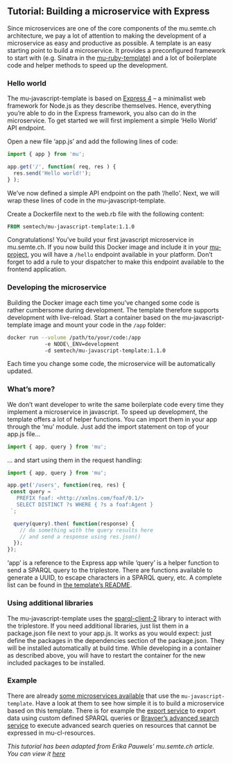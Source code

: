 ## Tutorial: Building a microservice with Express
Since microservices are one of the core components of the mu.semte.ch architecture, we pay a lot of attention to making the development of a microservice as easy and productive as possible. A template is an easy starting point to build a microservice. It provides a preconfigured framework to start with (e.g. Sinatra in the [mu-ruby-template](https://github.com/mu-semtech/mu-ruby-template)) and a lot of boilerplate code and helper methods to speed up the development.

### Hello world
The mu-javascript-template is based on [Express 4](https://expressjs.com/) – a minimalist web framework for Node.js as they describe themselves. Hence, everything you’re able to do in the Express framework, you also can do in the microservice. To get started we will first implement a simple ‘Hello World’ API endpoint.

Open a new file ‘app.js’ and add the following lines of code:
```js
import { app } from 'mu';

app.get('/', function( req, res ) {
  res.send('Hello world!');
} );
```

We’ve now defined a simple API endpoint on the path ‘/hello’. Next, we will wrap these lines of code in the mu-javascript-template.

Create a Dockerfile next to the web.rb file with the following content:
```Dockerfile
FROM semtech/mu-javascript-template:1.1.0
```

Congratulations! You’ve build your first javascript microservice in mu.semte.ch. If you now build this Docker image and include it in your [mu-project](https://github.com/mu-semtech/mu-project), you will have a `/hello` endpoint available in your platform. Don’t forget to add a rule to your dispatcher to make this endpoint available to the frontend application.

### Developing the microservice
Building the Docker image each time you’ve changed some code is rather cumbersome during development. The template therefore supports development with live-reload. Start a container based on the mu-javascript-template image and mount your code in the `/app` folder:
```bash
docker run --volume /path/to/your/code:/app
            -e NODE\_ENV=development
            -d semtech/mu-javascript-template:1.1.0
```

Each time you change some code, the microservice will be automatically updated.

### What’s more?
We don’t want developer to write the same boilerplate code every time they implement a microservice in javascript. To speed up development, the template offers a lot of helper functions. You can import them in your app through the ‘mu’ module. Just add the import statement on top of your app.js file…
```js
import { app, query } from 'mu';
```
… and start using them in the request handling:
```js
import { app, query } from 'mu';

app.get('/users', function(req, res) {
 const query = `
   PREFIX foaf: <http://xmlns.com/foaf/0.1/>
   SELECT DISTINCT ?s WHERE { ?s a foaf:Agent }
 `;

  query(query).then( function(response) {
    // do something with the query results here
    // and send a response using res.json()
  });
});
```

‘app’ is a reference to the Express app while ‘query’ is a helper function to send a SPARQL query to the triplestore. There are functions available to generate a UUID, to escape characters in a SPARQL query, etc. A complete list can be found in [the template’s README](#imports).

### Using additional libraries
The mu-javascript-template uses the [sparql-client-2](https://www.npmjs.com/package/sparql-client-2) library to interact with the triplestore. If you need additional libraries, just list them in a package.json file next to your app.js. It works as you would expect: just define the packages in the dependencies section of the package.json. They will be installed automatically at build time. While developing in a container as described above, you will have to restart the container for the new included packages to be installed.

### Example
There are already [some microservices available](https://github.com/search?q=topic%3Amu-service+org%3Amu-semtech&type=Repositories) that use the `mu-javascript-template`. Have a look at them to see how simple it is to build a microservice based on this template. There is for example the [export service](https://github.com/mu-semtech/export-service) to export data using custom defined SPARQL queries or [Bravoer’s advanced search service](https://github.com/bravoer/advanced-search-service) to execute advanced search queries on resources that cannot be expressed in mu-cl-resources.

*This tutorial has been adapted from Erika Pauwels' mu.semte.ch article. You can view it [here](https://mu.semte.ch/2017/06/29/building-a-microservice-with-express/)*
